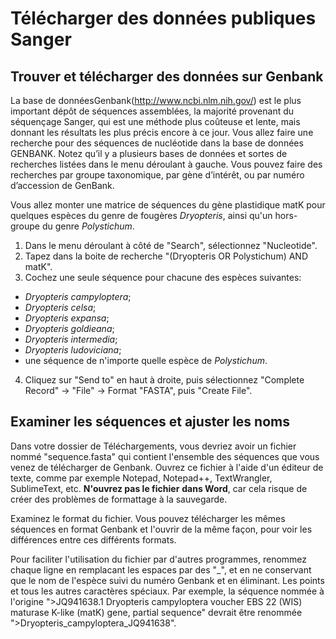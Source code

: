 # Télécharger des données publiques Sanger

## Trouver et télécharger des données sur Genbank

La base de donnéesGenbank(http://www.ncbi.nlm.nih.gov/) est le plus important dépôt de séquences assemblées, 
la majorité provenant du séquençage Sanger, qui est une méthode plus coûteuse et lente, mais donnant les 
résultats les plus précis encore à ce jour. Vous allez faire une recherche pour des séquences de nucléotide 
dans la base de données GENBANK. Notez qu’il y a plusieurs bases de données et sortes de recherches listées 
dans le menu déroulant à gauche. Vous pouvez faire des recherches par groupe taxonomique, par gène d’intérêt, 
ou par numéro d’accession de GenBank.  

Vous allez monter une matrice de séquences du gène plastidique matK pour quelques espèces du genre de 
fougères *Dryopteris*, ainsi qu'un hors-groupe du genre *Polystichum*.  

1. Dans le menu déroulant à côté de "Search", sélectionnez "Nucleotide".  
2. Tapez dans la boite de recherche "(Dryopteris OR Polystichum) AND matK".  
3. Cochez une seule séquence pour chacune des espèces suivantes:  
  - *Dryopteris campyloptera*;  
  - *Dryopteris celsa*;  
  - *Dryopteris expansa*;  
  - *Dryopteris goldieana*;  
  - *Dryopteris intermedia*;  
  - *Dryopteris ludoviciana*;  
  - une séquence de n'importe quelle espèce de *Polystichum*.
4. Cliquez sur "Send to" en haut à droite, puis sélectionnez "Complete Record" -> "File" -> Format 
"FASTA", puis "Create File".  

## Examiner les séquences et ajuster les noms

Dans votre dossier de Téléchargements, vous devriez avoir un fichier nommé "sequence.fasta" qui contient 
l'ensemble des séquences que vous venez de télécharger de Genbank. Ouvrez ce fichier à l'aide d'un éditeur 
de texte, comme par exemple Notepad, Notepad++, TextWrangler, SublimeText, etc. **N'ouvrez pas le fichier** 
**dans Word**, car cela risque de créer des problèmes de formattage à la sauvegarde.

Examinez le format du fichier. Vous pouvez télécharger les mêmes séquences en format Genbank et l'ouvrir de 
la même façon, pour voir les différences entre ces différents formats.

Pour faciliter l'utilisation du fichier par d'autres programmes, renommez chaque ligne en remplacant les 
espaces par des "_", et en ne conservant que le nom de l'espèce suivi du numéro Genbank et en éliminant. 
Les points et tous les autres caractères spéciaux. Par exemple, la séquence nommée à l'origine 
">JQ941638.1 Dryopteris campyloptera voucher EBS 22 (WIS) maturase K-like (matK) gene, partial sequence" 
devrait être renommée ">Dryopteris_campyloptera_JQ941638".
